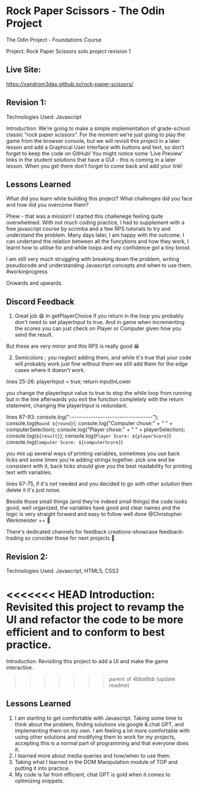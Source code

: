 # Rock Paper Scissors - The Odin Project

The Odin Project - Foundations Course

Project: Rock Paper Scissors solo project revision 1

## Live Site:

https://xandrom3dax.github.io/rock-paper-scissors/

## Revision 1:

Technologies Used: Javascript

Introduction: We’re going to make a simple implementation of grade-school classic “rock paper scissors”. For the moment we’re just going to play the game from the browser console, but we will revisit this project in a later lesson and add a Graphical User Interface with buttons and text, so don’t forget to keep the code on GitHub! You might notice some ‘Live Preview’ links in the student solutions that have a GUI - this is coming in a later lesson. When you get there don’t forget to come back and add your link!

## Lessons Learned

What did you learn while building this project? What challenges did you face and how did you overcome them?

Phew - that was a mission! I started this challenege feeling quite overwhelmed. With not much coding practice, I had to supplement with a free javascript course by scrimba and a few RPS tutorials to try and understand the problem. Many days later, I am happy with the outcome. I can undertand the relation between all the funcytions and how they work, I learnt how to utilise for and while loops and my confidence got a tiny boost.

I am still very much struggling with breaking down the problem, writing pseudocode and understanding Javascript concepts and when to use them. #workinprogress

Onwards and upwards.

## Discord Feedback

1. Great job 😄
   In getPlayerChoice if you return in the loop you probably don't need to set playerInput to true.
   And in game when incrementing the scores you can just check on Player or Computer given how you send the result.

But these are very minor and this RPS is really good 😁

2. Semicolons ; you neglect adding them, and while it's true that your code will probably work just fine without them we still add them for the edge cases where it doesn't work.

lines 25-26:
playerInput = true;
return inputInLower

you change the playerInput value to true to stop the while loop from running but in the line afterwards you exit the function completely with the return statement, changing the playerInput is redundant.

lines 87-93:
console.log("-----------------------------------");
console.log(`Round ${round}`);
console.log("Computer chose:" + " " + computerSelection);
console.log("Player chose:" + " " + playerSelection);
console.log(`${result}`);
console.log(`Player Score: ${playerScore}`)
console.log(`Computer Score: ${computerScore}`)

you mix up several ways of printing variables, sometimes you use back ticks and some times you're adding strings together. pick one and be consistent with it, back ticks should give you the best readability for printing text with variables.

lines 67-75, if it's not needed and you decided to go with other solution then delete it it's just noise.

Beside those small things (and they're indeed small things) the code looks good, well organized, the variables have good and clear names and the logic is very straight forward and easy to follow well done @Christopher Werkmeister ++ 🙂

There's dedicated channels for feedback ⁠creations-showcase ⁠feedback-trading so consider those for next projects 🙂

## Revision 2:

Technologies Used: Javascript, HTML5, CSS3

<<<<<<< HEAD
Introduction: Revisited this project to revamp the UI and refactor the code to be more efficient and to conform to best practice. 
=======
Introduction: Revisiting this project to add a UI and make the game interactive.
>>>>>>> parent of 4bba8bb (update readme)

## Lessons Learned

1. I am starting to get comfortable with Javascript. Taking some time to think about the problem, finding solutions via google & chat GPT, and implementing them on my own. I am feeling a lot more comfortable with using other solutions and modifying them to work for my projects, accepting this is a normal part of programming and that everyone does it.
2. I learned more about media queries and how/when to use them.
3. Taking what I learned in the DOM Manipulation module of TOP and putting it into practice.
4. My code is far from efficient, chat GPT is gold when it comes to optimizing snippets.
